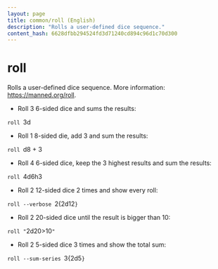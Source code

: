 ```yaml
---
layout: page
title: common/roll (English)
description: "Rolls a user-defined dice sequence."
content_hash: 6628dfbb294524fd3d71240cd894c96d1c70d300
---
```

# roll

Rolls a user-defined dice sequence.
More information: <https://manned.org/roll>.

- Roll 3 6-sided dice and sums the results:

`roll `<span class="tldr-var badge badge-pill bg-dark-lm bg-white-dm text-white-lm text-dark-dm font-weight-bold">3d</span>

- Roll 1 8-sided die, add 3 and sum the results:

`roll `<span class="tldr-var badge badge-pill bg-dark-lm bg-white-dm text-white-lm text-dark-dm font-weight-bold">d8 + 3</span>

- Roll 4 6-sided dice, keep the 3 highest results and sum the results:

`roll `<span class="tldr-var badge badge-pill bg-dark-lm bg-white-dm text-white-lm text-dark-dm font-weight-bold">4d6h3</span>

- Roll 2 12-sided dice 2 times and show every roll:

`roll --verbose `<span class="tldr-var badge badge-pill bg-dark-lm bg-white-dm text-white-lm text-dark-dm font-weight-bold">2{2d12</span>`}`

- Roll 2 20-sided dice until the result is bigger than 10:

`roll "`<span class="tldr-var badge badge-pill bg-dark-lm bg-white-dm text-white-lm text-dark-dm font-weight-bold">2d20>10</span>`"`

- Roll 2 5-sided dice 3 times and show the total sum:

`roll --sum-series `<span class="tldr-var badge badge-pill bg-dark-lm bg-white-dm text-white-lm text-dark-dm font-weight-bold">3{2d5</span>`}`
